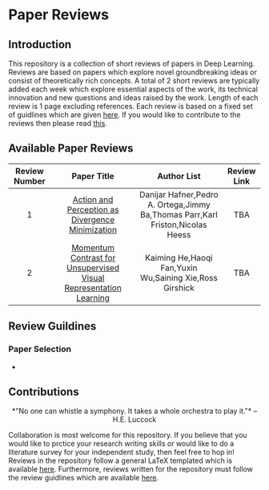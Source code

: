 # Paper Reviews

## Introduction
This repository is a collection of short reviews of papers in Deep Learning. Reviews are based on papers which explore novel groundbreaking ideas or consist of theoretically rich concepts. A total of 2 short reviews are typically added each week which explore essential aspects of the work, its technical innovation and new questions and ideas raised by the work. Length of each review is 1 page excluding references. Each review is based on a fixed set of guidlines which are given [here](#guidlines). If you would like to contribute to the reviews then please read [this](#contributions).

## Available Paper Reviews

|Review Number|Paper Title|Author List|Review Link|
|:-----------:|:---------:|:---------:|:---------:|
|1|[Action and Perception as Divergence Minimization](https://arxiv.org/pdf/2009.01791.pdf)|Danijar Hafner,Pedro A. Ortega,Jimmy Ba,Thomas Parr,Karl Friston,Nicolas Heess|TBA|
|2|[Momentum Contrast for Unsupervised Visual Representation Learning](https://arxiv.org/pdf/1911.05722.pdf)|Kaiming He,Haoqi Fan,Yuxin Wu,Saining Xie,Ross Girshick|TBA|

## <a name="guidlines"></a>Review Guildines
### Paper Selection
* 


## <a name="contributions"></a>Contributions
<p align="center">*"No one can whistle a symphony. It takes a whole orchestra to play it."* – H.E. Luccock</p>  

Collaboration is most welcome for this repository. If you believe that you would like to prctice your research writing skills or would like to do a literature survey for your independent study, then feel free to hop in! Reviews in the repository follow a general LaTeX templated which is available [here](). Furthermore, reviews written for the repository must follow the review guidlines which are available [here](#guidlines).


